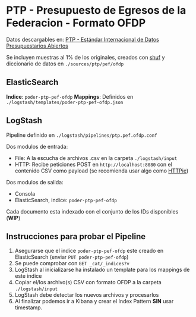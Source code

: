 # PTP - Presupuesto de Egresos de la Federacion - Formato OFDP

Datos descargables en: [PTP - Estándar Internacional de Datos Presupuestarios Abiertos](http://transparenciapresupuestaria.gob.mx/es/PTP/datos_presupuestarios_abiertos)

Se incluyen muestras al 1% de los originales, creados con [shuf](https://en.wikipedia.org/wiki/Shuf) y diccionario de datos en `./sources/ptp/pef/ofdp`

## ElasticSearch

**Indice**: `poder-ptp-pef-ofdp`
**Mappings**: Definidos en `./logstash/templates/poder-ptp-pef-ofdp.json`

## LogStash

Pipeline definido en `./logstash/pipelines/ptp.pef.ofdp.conf`

Dos modulos de entrada:
- File: A la escucha de archivos .csv en la carpeta `./logstash/input`
- HTTP: Recibe peticiones POST en `http://localhost:8080` con el contenido CSV como payload (se recomienda usar algo como [HTTPie](https://httpie.org/))

Dos modulos de salida:
- Consola
- ElasticSearch, indice: `poder-ptp-pef-ofdp`

Cada documento esta indexado con el conjunto de los IDs disponibles (**WIP**)

## Instrucciones para probar el Pipeline
1. Asegurarse que el indice `poder-ptp-pef-ofdp` este creado en ElasticSearch (enviar `PUT poder-ptp-pef-ofdp`)
  1. Se puede comprobar con `GET _cat/_indices?v`
  1. LogStash al inicializarse ha instalado un template para los mappings de este indice
1. Copiar el/los archivo(s) CSV con formato OFDP a la carpeta `./logstash/input`
1. LogStash debe detectar los nuevos archivos y procesarlos
1. Al finalizar podemos ir a Kibana y crear el Index Pattern **SIN** usar timestamp.
